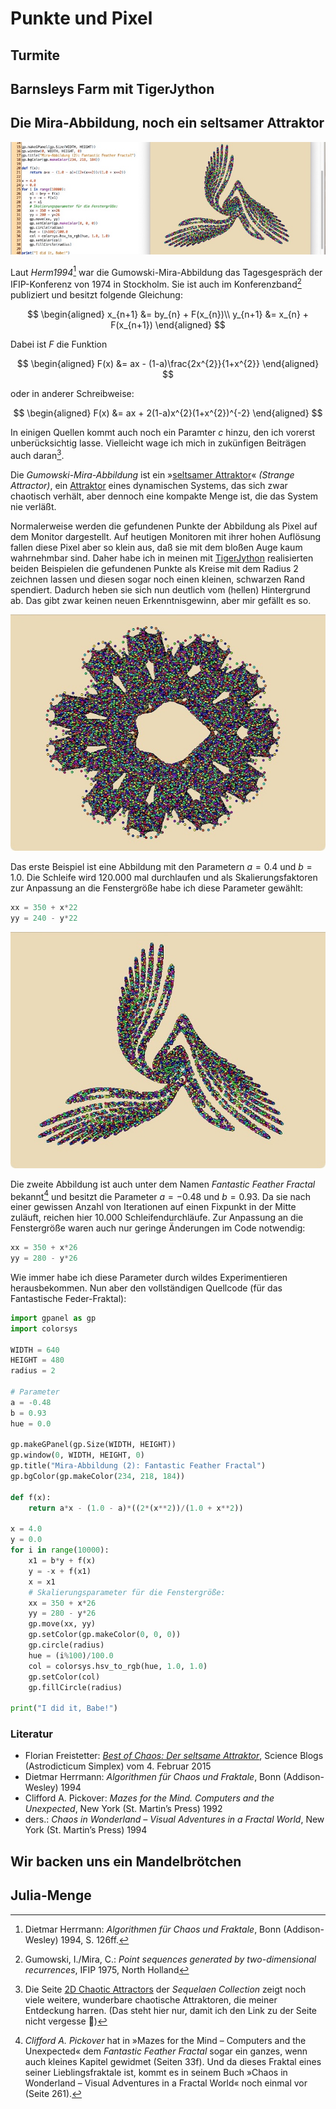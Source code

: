 # Punkte und Pixel

## Turmite

## Barnsleys Farm mit TigerJython

## Die Mira-Abbildung, noch ein seltsamer Attraktor

[![](images/mira2-b.jpg)](https://www.flickr.com/photos/schockwellenreiter/54585046143/)

Laut *Herm1994*[^1] war die Gumowski-Mira-Abbildung das Tagesgespräch der IFIP-Konferenz von 1974 in Stockholm. Sie ist auch im Konferenzband[^2] publiziert und besitzt folgende Gleichung:

[^1]: Dietmar Herrmann: *Algorithmen für Chaos und Fraktale*, Bonn (Addison-Wesley) 1994, S. 126ff.
[^2]: Gumowski, I./Mira, C.: *Point sequences generated by two-dimensional recurrences*, IFIP 1975, North Holland

$$
\begin{aligned}
x_{n+1} &= by_{n} + F(x_{n})\\
y_{n+1} &= x_{n} + F(x_{n+1})
\end{aligned}
$$

Dabei ist $F$ die Funktion

$$
\begin{aligned}
F(x) &= ax - (1-a)\frac{2x^{2}}{1+x^{2}}
\end{aligned}
$$

oder in anderer Schreibweise:

$$
\begin{aligned}
F(x) &= ax + 2(1-a)x^{2}(1+x^{2})^{-2}
\end{aligned}
$$


In einigen Quellen kommt auch noch ein Paramter $c$ hinzu, den ich vorerst unberücksichtig lasse. Vielleicht wage ich mich in zukünfigen Beiträgen auch daran[^4].

[^4]: Die Seite [2D Chaotic Attractors](https://sequelaencollection.home.blog/2d-chaotic-attractors/) der *Sequelaen Collection* zeigt noch viele weitere, wunderbare chaotische Attraktoren, die meiner Entdeckung harren. (Das steht hier nur, damit ich den Link zu der Seite nicht vergesse&nbsp;🥸)

Die *Gumowski-Mira-Abbildung* ist ein »[seltsamer Attraktor](https://de.wikipedia.org/wiki/Seltsamer_Attraktor)« *(Strange Attractor)*, ein [Attraktor](http://www.spektrum.de/lexikon/physik/attraktor/926) eines dynamischen Systems, das sich zwar chaotisch verhält, aber dennoch eine kompakte Menge ist, die das System nie verläßt.

Normalerweise werden die gefundenen Punkte der Abbildung als Pixel auf dem Monitor dargestellt. Auf heutigen Monitoren mit ihrer hohen Auflösung fallen diese Pixel aber so klein aus, daß sie mit dem bloßen Auge kaum wahrnehmbar sind. Daher habe ich in meinen mit [TigerJython](http://cognitiones.kantel-chaos-team.de/programmierung/python/tigerjython.html) realisierten beiden Beispielen die gefundenen Punkte als Kreise mit dem Radius $2$ zeichnen lassen und diesen sogar noch einen kleinen, schwarzen Rand spendiert. Dadurch heben sie sich nun deutlich vom (hellen) Hintergrund ab. Das gibt zwar keinen neuen Erkenntnisgewinn, aber mir gefällt es so.

[![Mira-Abbildung für a=0.4, b=0.1](images/mira1.jpg)](https://www.flickr.com/photos/schockwellenreiter/54585020798/)

Das erste Beispiel ist eine Abbildung mit den Parametern $a=0.4$ und $b=1.0$. Die Schleife wird 120.000 mal durchlaufen und als Skalierungsfaktoren zur Anpassung an die Fenstergröße habe ich diese Parameter gewählt:

~~~py linenums="28"
xx = 350 + x*22
yy = 240 - y*22
~~~

[![Mira-Abbildung für a=-0.48, b=0.93](images/mira2.jpg)](https://www.flickr.com/photos/schockwellenreiter/54583960732/)

Die zweite Abbildung ist auch unter dem Namen *Fantastic Feather Fractal* bekannt[^5] und besitzt die Parameter $a=-0.48$ und $b=0.93$. Da sie nach einer gewissen Anzahl von Iterationen auf einen Fixpunkt in der Mitte zuläuft, reichen hier 10.000 Schleifendurchläufe. Zur Anpassung an die Fenstergröße waren auch nur geringe Änderungen im Code notwendig:

[^5]: *Clifford A. Pickover* hat in »Mazes for the Mind – Computers and the Unexpected« dem *Fantastic Feather Fractal* sogar ein ganzes, wenn auch kleines Kapitel gewidmet (Seiten 33f). Und da dieses Fraktal eines seiner Lieblingsfraktale ist, kommt es in seinem Buch »Chaos in Wonderland – Visual Adventures in a Fractal World« noch einmal vor (Seite 261).

~~~py linenums="28"
xx = 350 + x*26
yy = 280 - y*26
~~~

Wie immer habe ich diese Parameter durch wildes Experimentieren herausbekommen. Nun aber den vollständigen Quellcode (für das Fantastische Feder-Fraktal):

~~~py title="Mira-Abbildung (2): Fantastic Feather Fractal" linenums="1"
import gpanel as gp
import colorsys

WIDTH = 640
HEIGHT = 480
radius = 2

# Parameter
a = -0.48
b = 0.93
hue = 0.0

gp.makeGPanel(gp.Size(WIDTH, HEIGHT))
gp.window(0, WIDTH, HEIGHT, 0)
gp.title("Mira-Abbildung (2): Fantastic Feather Fractal")
gp.bgColor(gp.makeColor(234, 218, 184))

def f(x):
    return a*x - (1.0 - a)*((2*(x**2))/(1.0 + x**2))

x = 4.0
y = 0.0 
for i in range(10000):
    x1 = b*y + f(x)
    y = -x + f(x1)
    x = x1
    # Skalierungsparameter für die Fenstergröße:
    xx = 350 + x*26
    yy = 280 - y*26
    gp.move(xx, yy)
    gp.setColor(gp.makeColor(0, 0, 0))
    gp.circle(radius)
    hue = (i%100)/100.0
    col = colorsys.hsv_to_rgb(hue, 1.0, 1.0)
    gp.setColor(col)
    gp.fillCircle(radius)
    
print("I did it, Babe!")    
~~~

### Literatur

- Florian Freistetter: *[Best of Chaos: Der seltsame Attraktor](http://scienceblogs.de/astrodicticum-simplex/2015/02/04/best-of-chaos-der-seltsame-attraktor/)*, Science Blogs (Astrodicticum Simplex) vom 4. Februar 2015
- Dietmar Herrmann: *Algorithmen für Chaos und Fraktale*, Bonn (Addison-Wesley) 1994
- Clifford A. Pickover: *Mazes for the Mind. Computers and the Unexpected*, New York (St. Martin’s Press) 1992
- ders.: *Chaos in Wonderland – Visual Adventures in a Fractal World*, New York (St. Martin’s Press) 1994

## Wir backen uns ein Mandelbrötchen

## Julia-Menge